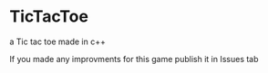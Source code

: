 # TicTacToe
a Tic tac toe made in c++

If you made any improvments for this game publish it in Issues tab
